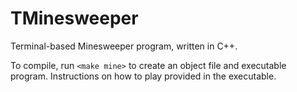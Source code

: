 # TMinesweeper
Terminal-based Minesweeper program, written in C++.

To compile, run `<make mine>` to create an object file and executable program.
Instructions on how to play provided in the executable. 